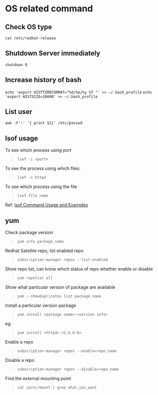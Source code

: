 # OS related command

## Check OS type

`cat /etc/redhat-release`

## Shutdown Server immediately

`shutdown 0`

## Increase history of bash

`echo 'export HISTTIMEFORMAT="%d/%m/%y %T "' >> ~/.bash_profile`
`echo 'export HISTSIZE=10000' >> ~/.bash_profile`

## List user

`awk -F':' '{ print $1}' /etc/passwd`

## lsof usage

To see which process using port

> `lsof -i <port>`

To see the process using which files:

> `lsof -c httpd`

To see which process using the file

> `lsof file_name`

Ref: [lsof Command Usage and Examples](https://www.slashroot.in/lsof-command-usage-and-examples)

## yum

Check package version

> `yum info package_name`

Redhat Satellite repo, list enabled repo

> `subscription-manager repos --list-enabled`

Show repo list, can know which status of repo whether enable or disable

> `yum repolist all`

Show what particular version of package are available

> `yum --showduplicates list package_name`

Install a particular version package

> `yum install <package name>-<version info>`

eg:

> `yum install <httpd>-<2.4.6-6>`

Enable a repo

> `subscription-manager repos --enable=repo_name`

Disable a repo

> `subscription-manager repos --disable=repo_name`

Find the external mounting point

> `cat /proc/mount | grep what_you_want`
